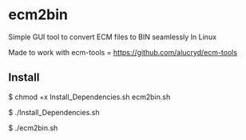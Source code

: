 # ecm2bin
Simple GUI tool to convert ECM files to BIN seamlessly In Linux

Made to work with ecm-tools = https://github.com/alucryd/ecm-tools

## Install

$ chmod +x Install_Dependencies.sh ecm2bin.sh

$ ./Install_Dependencies.sh

$ ./ecm2bin.sh
